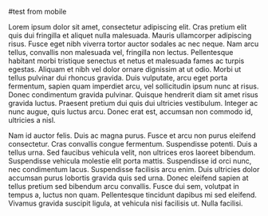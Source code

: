 #test from mobile

Lorem ipsum dolor sit amet, consectetur adipiscing elit. Cras pretium elit quis dui fringilla et aliquet nulla malesuada. Mauris ullamcorper adipiscing risus. Fusce eget nibh viverra tortor auctor sodales ac nec neque. Nam arcu tellus, convallis non malesuada vel, fringilla non lectus. Pellentesque habitant morbi tristique senectus et netus et malesuada fames ac turpis egestas. Aliquam et nibh vel dolor ornare dignissim at ut odio. Morbi ut tellus pulvinar dui rhoncus gravida. Duis vulputate, arcu eget porta fermentum, sapien quam imperdiet arcu, vel sollicitudin ipsum nunc at risus. Donec condimentum gravida pulvinar. Quisque hendrerit diam sit amet risus gravida luctus. Praesent pretium dui quis dui ultricies vestibulum. Integer ac nunc augue, quis luctus arcu. Donec erat est, accumsan non commodo id, ultricies a nisl.

Nam id auctor felis. Duis ac magna purus. Fusce et arcu non purus eleifend consectetur. Cras convallis congue fermentum. Suspendisse potenti. Duis a tellus urna. Sed faucibus vehicula velit, non ultrices eros laoreet bibendum. Suspendisse vehicula molestie elit porta mattis. Suspendisse id orci nunc, nec condimentum lacus. Suspendisse facilisis arcu enim. Duis ultricies dolor accumsan purus lobortis gravida quis sed urna. Donec eleifend sapien at tellus pretium sed bibendum arcu convallis. Fusce dui sem, volutpat in tempus a, luctus non quam. Pellentesque tincidunt dapibus mi sed eleifend. Vivamus gravida suscipit ligula, at vehicula nisi facilisis ut. Nulla facilisi.
